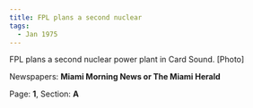 ```yaml
---  
title: FPL plans a second nuclear  
tags:  
  - Jan 1975  
---  
```

  
FPL plans a second nuclear power plant in Card Sound. [Photo]  
  
Newspapers: **Miami Morning News or The Miami Herald**  
  
Page: **1**, Section: **A** 
